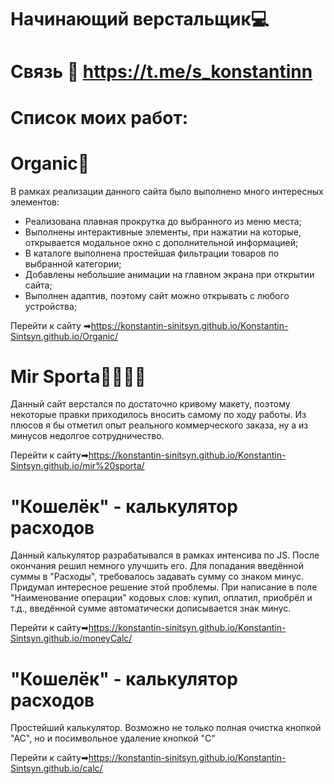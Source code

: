 
# Начинающий верстальщик💻
# Связь 📲 https://t.me/s_konstantinn

# Список моих работ:

# Organic🥑
В рамках реализации данного сайта было выполнено много интересных элементов:
 * Реализована плавная прокрутка до выбранного из меню места;
 * Выполнены интерактивные элементы, при нажатии на которые, открывается модальное окно с дополнительной информацией;
 * В каталоге выполнена простейшая фильтрации товаров по выбранной категории;
 * Добавлены небольшие анимации на главном экрана при открытии сайта;
 * Выполнен адаптив, поэтому сайт можно открывать с любого устройства;
 
Перейти к сайту ➡https://konstantin-sinitsyn.github.io/Konstantin-Sintsyn.github.io/Organic/

# Mir Sporta🚴‍♀🏋‍♂
Данный сайт верстался по достаточно кривому макету, поэтому некоторые правки приходилось вносить самому по ходу работы. Из плюсов я бы отметил опыт реального коммерческого заказа, ну а из минусов недолгое сотрудничество.

Перейти к сайту➡https://konstantin-sinitsyn.github.io/Konstantin-Sintsyn.github.io/mir%20sporta/

# "Кошелёк" - калькулятор расходов
Данный калькулятор разрабатывался в рамках интенсива по JS. После окончания решил немного улучшить его. Для попадания введённой суммы в "Расходы", требовалось задавать сумму со знаком минус. Придумал интересное решение этой проблемы. При написание в поле "Наименование операции" кодовых слов: купил, оплатил, приобрёл и т.д., введённой сумме автоматически дописывается знак минус.

Перейти к сайту➡https://konstantin-sinitsyn.github.io/Konstantin-Sintsyn.github.io/moneyCalc/

# "Кошелёк" - калькулятор расходов
Простейший калькулятор. Возможно не только полная очистка кнопкой "АС", но и посимвольное удаление кнопкой "С"

Перейти к сайту➡https://konstantin-sinitsyn.github.io/Konstantin-Sintsyn.github.io/calc/







